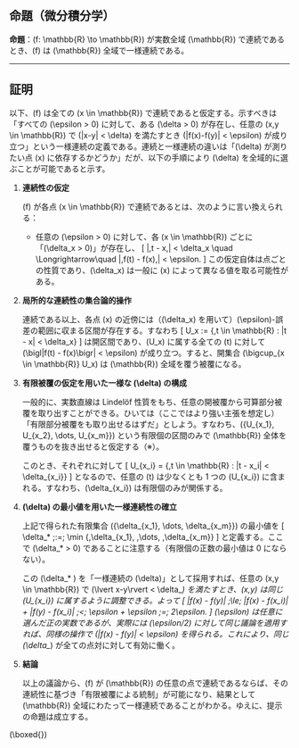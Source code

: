 ## 命題（微分積分学）
**命題**：\(f: \mathbb{R} \to \mathbb{R}\) が実数全域 \(\mathbb{R}\) で連続であるとき、\(f\) は \(\mathbb{R}\) 全域で一様連続である。

---

## 証明

以下、\(f\) は全ての \(x \in \mathbb{R}\) で連続であると仮定する。示すべきは「すべての \(\epsilon > 0\) に対して、ある \(\delta > 0\) が存在し、任意の \(x,y \in \mathbb{R}\) で \(|x-y| < \delta\) を満たすとき \(|f(x)-f(y)| < \epsilon\) が成り立つ」という一様連続の定義である。連続と一様連続の違いは「\(\delta\) が測りたい点 \(x\) に依存するかどうか」だが、以下の手順により \(\delta\) を全域的に選ぶことが可能であると示す。

1. **連続性の仮定**

   \(f\) が各点 \(x \in \mathbb{R}\) で連続であるとは、次のように言い換えられる：

   - 任意の \(\epsilon > 0\) に対して、各 \(x \in \mathbb{R}\) ごとに「\(\delta_x > 0\)」が存在し、
   \[
     |\,t - x\,| < \delta_x 
     \quad \Longrightarrow\quad 
     |\,f(t) - f(x)\,| < \epsilon.
   \]
   この仮定自体は点ごとの性質であり、\(\delta_x\) は一般に \(x\) によって異なる値を取る可能性がある。

2. **局所的な連続性の集合論的操作**

   連続である以上、各点 \(x\) の近傍には（\(\delta_x\) を用いて）\(\epsilon\)-誤差の範囲に収まる区間が存在する。すなわち
   \[
     U_x := \{\,t \in \mathbb{R} : |t - x| < \delta_x\}
   \]
   は開区間であり、\(U_x\) に属する全ての \(t\) に対して 
   \(\bigl|f(t) - f(x)\bigr| < \epsilon\) が成り立つ。すると、開集合 \(\bigcup_{x \in \mathbb{R}} U_x\) は \(\mathbb{R}\) 全域を覆う被覆になる。

3. **有限被覆の仮定を用いた一様な \(\delta\) の構成**

   一般的に、実数直線は Lindelöf 性質をもち、任意の開被覆から可算部分被覆を取り出すことができる。ひいては（ここではより強い主張を想定し）「有限部分被覆をも取り出せるはずだ」としよう。すなわち、\(\{U_{x_1}, U_{x_2}, \dots, U_{x_m}\}\) という有限個の区間のみで \(\mathbb{R}\) 全体を覆うものを抜き出せると仮定する（※）。

   このとき、それぞれに対して
   \[
     U_{x_i} = \{\,t \in \mathbb{R} : |t - x_i| < \delta_{x_i}\}
   \]
   となるので、任意の \(t\) は少なくとも 1 つの \(U_{x_i}\) に含まれる。すなわち、\(\delta_{x_i}\) は有限個のみが関係する。

4. **\(\delta\) の最小値を用いた一様連続性の確立**

   上記で得られた有限集合 \(\{\delta_{x_1}, \dots, \delta_{x_m}\}\) の最小値を
   \[
     \delta_* \;:=\; \min \{\,\delta_{x_1}, \,\dots, \,\delta_{x_m}\}
   \]
   と定義する。ここで \(\delta_* > 0\) であることに注意する（有限個の正数の最小値は 0 にならない）。

   この \(\delta_* \) を「一様連続の \(\delta\)」として採用すれば、任意の \(x,y \in \mathbb{R}\) で \(\lvert x-y\rvert < \delta_*\) を満たすとき、\(x,y\) は同じ \(U_{x_i}\) に属するように調整できる。よって
   \[
     |f(x) - f(y)| 
       \;\le\; |f(x) - f(x_i)| + |f(y) - f(x_i)|
       \;<\; \epsilon + \epsilon
       \;=\; 2\epsilon.
   \]
   \(\epsilon\) は任意に選んだ正の実数であるが、実際には \(\epsilon/2\) に対して同じ議論を適用すれば、同様の操作で \(|f(x) - f(y)| < \epsilon\) を得られる。これにより、同じ \(\delta_*\) が全ての点対に対して有効に働く。

5. **結論**

   以上の議論から、\(f\) が \(\mathbb{R}\) の任意の点で連続であるならば、その連続性に基づき「有限被覆による統制」が可能になり、結果として \(\mathbb{R}\) 全域にわたって一様連続であることがわかる。ゆえに、提示の命題は成立する。

\(\boxed{}\)
